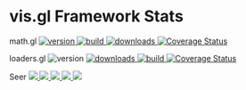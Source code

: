 # vis.gl Framework Stats

<p>
  math.gl
  <a href="https://npmjs.org/package/math.gl">
    <img src="https://img.shields.io/npm/v/@math.gl/core.svg?style=flat-square" alt="version" />
  </a>
  <a href="https://travis-ci.com/uber-web/math.gl">
    <img src="https://api.travis-ci.com/uber-web/math.gl.svg?branch=master" alt="build" />
  </a>
  <a href="https://npmjs.org/package/math.gl">
    <img src="https://img.shields.io/npm/dm/math.gl.svg?style=flat-square" alt="downloads" />
  </a>
  <a href='https://coveralls.io/github/uber-web/math.gl'><img src='https://coveralls.io/repos/github/uber-web/math.gl/badge.svg' alt='Coverage Status' /></a>
</span>

<p>
   loaders.gl
  </a>
    <img src="https://img.shields.io/npm/v/@loaders.gl/core.svg?style=flat-square" alt="version" />
  <a href="https://npmjs.org/package/math.gl">
    <img src="https://img.shields.io/npm/dm/math.gl.svg?style=flat-square" alt="downloads" />
  </a>
  <a href="https://travis-ci.com/uber-web/loaders.gl">
    <img src="https://api.travis-ci.com/uber-web/loaders.gl.svg?branch=master" alt="build" />
  </a>
  <a href='https://coveralls.io/github/uber-web/loaders.gl'><img src='https://coveralls.io/repos/github/uber-web/loaders.gl/badge.svg' alt='Coverage Status' /></a>
</span>

<p>
  Seer
  <a href="https://travis-ci.org/uber-web/Seer">
    <img src="https://img.shields.io/travis/uber-web/Seer.svg?style=flat-square">
  </a>
  <a href="https://coveralls.io/github/uber-web/Seer">
    <img src="https://img.shields.io/coveralls/uber-web/Seer.svg?style=flat-square">
  </a>
  <a href="https://www.npmjs.com/package/seer">
    <img src="https://img.shields.io/npm/v/seer.svg?style=flat-square">
  </a>
  <a href="https://chrome.google.com/webstore/detail/seer/eogckabefmgphfgngjdmmlfbddmonfdh">
    <img src="https://img.shields.io/chrome-web-store/v/eogckabefmgphfgngjdmmlfbddmonfdh.svg?style=flat-square">
  </a>
  <a href="https://github.com/SIGSEV/minus">
    <img src="https://img.shields.io/badge/scaffold-minus-blue.svg?style=flat-square">
  </a>
</p>
